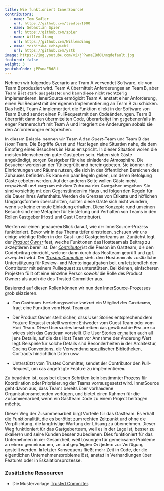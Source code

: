 ```yaml
---
title: Wie funktioniert InnerSource?
contributors:
  - name: Tom Sadler
    url: https://github.com/tsadler1988
  - name: Sebastian Spier
    url: https://github.com/spier
  - name: Willem Jiang
    url: https://github.com/WillemJiang
  - name: Yoshitake Kobayashi
    url: https://github.com/ystk
image: https://img.youtube.com/vi/jPPwnaEBd8U/mqdefault.jpg
featured: false
weight: 3
youtubeCode: jPPwnaEBd8U
---
```

<div class="paragraph">
<p>Nehmen wir folgendes Szenario an: Team A verwendet Software, die von Team B produziert wird.
Team A übermittelt Anforderungen an Team B, aber Team B ist stark ausgelastet und kann diese nicht rechtzeitig implementieren.
InnerSource ermögicht Team A, anstatt einer Anforderung, einen PullRequest mit der eigenen Implementierung an Team B zu schicken.
Das heißt, Team A implementiert die Funktion direkt in der Software von Team B und sendet einen PullRequest mit den Codeänderungen.
Team B überprüft dann den übermittelten Code, überarbeitet ihn gegebenenfalls in enger Partnerschaft mit Team A und integriert die Änderungen sobald sie den Anforderungen entsprechen.</p>
</div>
<div class="paragraph">
<p>In diesem Beispiel nennen wir Team A das <em>Guest</em>-Team und Team B das <em>Host</em>-Team.
Die Begriffe <em>Guest</em> und <em>Host</em> legen eine Situation nahe, die dem Empfang eines Besuchers im Haus entspricht.
In dieser Situation wollen die meisten Menschen ein guter Gastgeber sein.
Haben sich Gäste angekündigt, sorgen Gastgeber für eine einladende Atmosphäre.
Die Besucher werden an der Tür begrüßt und herein gebeten.
Sie können die Einrichtungen und Räume nutzen, die sich in den öffentlichen Bereichen des Zuhauses befinden.
Es kann ein paar Regeln geben, um deren Befolgung Gäste gebeten werden.
Auf der anderen Seite wollen Gäste meist respektvoll und sorgsam mit dem Zuhause des Gastgeber umgehen.
Sie sind vorsichtig mit den Gegenständen im Haus und folgen den Regeln für die Dauer ihres Aufenthalts.
Werden die Grenzen von Etikette und höflichen Umgangsformen überschritten, sollten diese Gäste sich nicht wundern, wenn sie keine erneute Einladung erhalten.
Diese Konzepte rund um einen Besuch sind eine Metapher für Einstellung und Verhalten von Teams in den Rollen Gastgeber (Host) und Gast (Contributor).</p>
</div>
<div class="paragraph">
<p>Werfen wir einen genaueren Blick darauf, wie der InnerSource-Prozess funktioniert.
Bevor wir in das Thema tiefer einsteigen, schauen wir uns einige wichtige Rollen in den Gast- und Gastgeberteams an.
Zunächst legt der <a href="https://innersourcecommons.org/learn/learning-path/product-owner/01"><em>Product Owner</em></a> fest, welche Funktionen das Hostteam als Beitrag zu akzeptieren bereit ist.
Der <a href="https://innersourcecommons.org/learn/learning-path/contributor/01"><em>Contributor</em></a> ist die Person im Gastteam, die den Codebeitrag einreicht, welcher dann durch das Hostteam geprüft und ggf. akzeptiert wird.
Der <a href="https://innersourcecommons.org/learn/learning-path/trusted-committer/01"><em>Trusted Committer</em></a> steht dem Hostteam als zusätzliche Unterstützung für Review- und Mentoringaufgaben bei, um letztendlich den Contributor mit seinem Pullrequest zu unterstützen.
Bei kleinen, einfacheren Projekten füllt oft eine einzelne Person <em>sowohl</em> die Rolle des Product Owners als auch die des Trusted Committer aus.</p>
</div>
<div class="paragraph">
<p>Basierend auf diesen Rollen können wir nun den InnerSource-Prozesses grob skizzieren.</p>
</div>
<div class="ulist">
<ul>
<li>
<p>Das Gastteam, beziehungsweise konkret ein Mitglied des Gastteams, fragt eine Funktion vom Host-Team an.</p>
</li>
<li>
<p>Der Product Owner stellt sicher, dass User Stories entsprechend dem Feature Request erstellt werden: Entweder vom Guest Team oder vom Host Team.
Diese Userstories beschreiben das gewünschte Feature so wie es sich das Gastteam vorstellt.
Die User Stories enthalten auch all jene Details, auf die das Host Team vor Annahme der Änderung Wert legt.
Beispiele für solche Details sind Besonderheiten in der Architektur, Coding Conventions, die Verwendung spezifischer Bibliotheken, Contracts hinsichtlich Daten usw.</p>
</li>
<li>
<p>Unterstützt vom Trusted Committer, sendet der Contributor den Pull-Request, um das angefragte Feature zu implementieren.</p>
</li>
</ul>
</div>
<div class="paragraph">
<p>Zu beachten ist, dass bei diesen Schritten kein bestimmter Prozess für Koordination oder Priorisierung der Teams vorrausgesetzt wird.
InnerSource geht davon aus, dass Teams bereits über vorhandene Organisationsmethoden verfügen, und bietet einen Rahmen für die Zusammenarbeit, wenn ein Gastteam Code zu einem Project beitragen möchte.</p>
</div>
<div class="paragraph">
<p>Dieser Weg der Zusammenarbeit birgt Vorteile für das Gastteam. Es erhält die Funktionalität, die es benötigt zum rechten Zeitpunkt und ohne die Verpflichtung, die langfristige Wartung der Lösung zu übernehmen.
Dieser Weg funktioniert für das Gastgeberteam, weil es in der Lage ist, besser zu skalieren und seine Kunden besser zu bedienen.
Dies funktioniert für das Unternehmen in der Gesamtheit, weil Lösungen für gemeinsame Probleme an einem gemeinsamen, zentral gepflegten Ort jedem zur Verfügung gestellt werden.
In letzter Konsequenz fließt mehr Zeit in Code, der die eigentlichen Unternehmensprobleme löst, anstatt in Verhandlungen über Features oder in Eskalationsprozesse.</p>
</div>
<div class="sect2">
<h3 id="_zusätzliche_ressourcen">Zusätzliche Ressourcen</h3>
<div class="ulist">
<ul>
<li>
<p>Die Mustervorlage <a href="https://patterns.innersourcecommons.org/p/trusted-committer">Trusted Committer</a>.</p>
</li>
</ul>
</div>
</div>
<!--- This file autogenerated from https://github.com/InnerSourceCommons/InnerSourceLearningPath/blob/master/scripts -->